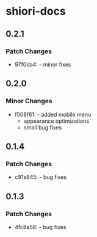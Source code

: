 # shiori-docs

## 0.2.1

### Patch Changes

- 97f0da4: - minor fixes

## 0.2.0

### Minor Changes

- f508f61: - added mobile menu
  - appearance optimizations
  - small bug fixes

## 0.1.4

### Patch Changes

- c91a845: - bug fixes

## 0.1.3

### Patch Changes

- 4fc8a56: - bug fixes
